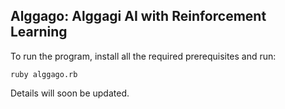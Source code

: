 Alggago: Alggagi AI with Reinforcement Learning
----------------------

To run the program, install all the required prerequisites and run:

`ruby alggago.rb`

Details will soon be updated.
